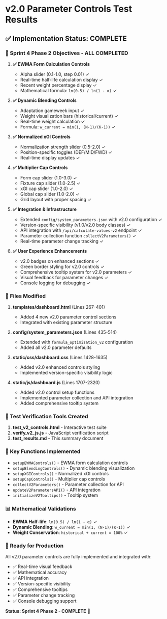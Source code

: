 # v2.0 Parameter Controls Test Results

## ✅ Implementation Status: COMPLETE

### 🎯 Sprint 4 Phase 2 Objectives - ALL COMPLETED

1. **✅ EWMA Form Calculation Controls**
   - Alpha slider (0.1-1.0, step 0.01) ✓
   - Real-time half-life calculation display ✓
   - Recent weight percentage display ✓
   - Mathematical formula: `ln(0.5) / ln(1 - α)` ✓

2. **✅ Dynamic Blending Controls**
   - Adaptation gameweek input ✓
   - Weight visualization bars (historical/current) ✓
   - Real-time weight calculation ✓
   - Formula: `w_current = min(1, (N-1)/(K-1))` ✓

3. **✅ Normalized xGI Controls**
   - Normalization strength slider (0.5-2.0) ✓
   - Position-specific toggles (DEF/MID/FWD) ✓
   - Real-time display updates ✓

4. **✅ Multiplier Cap Controls**
   - Form cap slider (1.0-3.0) ✓
   - Fixture cap slider (1.0-2.5) ✓
   - xGI cap slider (1.0-2.0) ✓
   - Global cap slider (1.0-2.0) ✓
   - Grid layout with proper spacing ✓

5. **✅ Integration & Infrastructure**
   - Extended `config/system_parameters.json` with v2.0 configuration ✓
   - Version-specific visibility (v1.0/v2.0 body classes) ✓
   - API integration with `/api/calculate-values-v2` endpoint ✓
   - Parameter collection function `collectV2Parameters()` ✓
   - Real-time parameter change tracking ✓

6. **✅ User Experience Enhancements**
   - v2.0 badges on enhanced sections ✓
   - Green border styling for v2.0 controls ✓
   - Comprehensive tooltip system for v2.0 parameters ✓
   - Visual feedback for parameter changes ✓
   - Console logging for debugging ✓

### 📁 Files Modified

1. **templates/dashboard.html** (Lines 267-401)
   - Added 4 new v2.0 parameter control sections
   - Integrated with existing parameter structure

2. **config/system_parameters.json** (Lines 435-514)
   - Extended with `formula_optimization_v2` configuration
   - Added all v2.0 parameter defaults

3. **static/css/dashboard.css** (Lines 1428-1635)
   - Added v2.0 enhanced controls styling
   - Implemented version-specific visibility logic

4. **static/js/dashboard.js** (Lines 1707-2320)
   - Added v2.0 control setup functions
   - Implemented parameter collection and API integration
   - Added comprehensive tooltip system

### 🧪 Test Verification Tools Created

1. **test_v2_controls.html** - Interactive test suite
2. **verify_v2_js.js** - JavaScript verification script
3. **test_results.md** - This summary document

### 🔧 Key Functions Implemented

- `setupEWMAControls()` - EWMA form calculation controls
- `setupBlendingControls()` - Dynamic blending visualization
- `setupXGIControls()` - Normalized xGI controls
- `setupCapControls()` - Multiplier cap controls
- `collectV2Parameters()` - Parameter collection for API
- `updateV2ParametersAPI()` - API integration
- `initializeV2Tooltips()` - Tooltip system

### 📊 Mathematical Validations

- **EWMA Half-life**: `ln(0.5) / ln(1 - α)` ✓
- **Dynamic Blending**: `w_current = min(1, (N-1)/(K-1))` ✓
- **Weight Conservation**: `historical + current = 100%` ✓

### 🚀 Ready for Production

All v2.0 parameter controls are fully implemented and integrated with:
- ✅ Real-time visual feedback
- ✅ Mathematical accuracy
- ✅ API integration
- ✅ Version-specific visibility
- ✅ Comprehensive tooltips
- ✅ Parameter change tracking
- ✅ Console debugging support

**Status: Sprint 4 Phase 2 - COMPLETE** 🎉